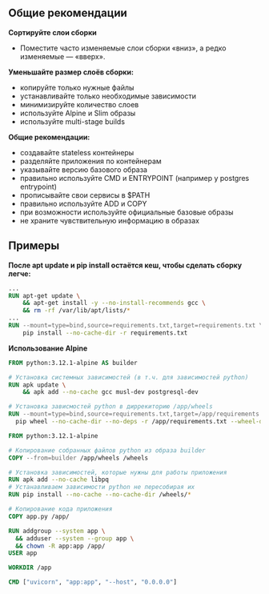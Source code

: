 ## Общие рекомендации

**Сортируйте слои сборки**  
  - Поместите часто изменяемые слои сборки «вниз», а редко изменяемые — «вверх».
  
**Уменьшайте размер слоёв сборки:**  
  - копируйте только нужные файлы  
  - устанавливайте только необходимые зависимости  
  - минимизируйте количество слоев  
  - используйте Alpine и Slim образы  
  - используйте multi-stage builds
  
**Общие рекомендации:**  
  - создавайте stateless контейнеры  
  - разделяйте приложения по контейнерам  
  - указывайте версию базового образа  
  - правильно используйте CMD и ENTRYPOINT (например у postgres entrypoint)
  - прописывайте свои сервисы в $PATH  
  - правильно используйте ADD и COPY  
  - при возможности используйте официальные базовые образы  
  - не храните чувствительную информацию в образах  

## Примеры

**После apt update и pip install остаётся кеш, чтобы сделать сборку легче:**
```Dockerfile
...
RUN apt-get update \
    && apt-get install -y --no-install-recommends gcc \
    && rm -rf /var/lib/apt/lists/*
...
RUN --mount=type=bind,source=requirements.txt,target=requirements.txt \
    pip install --no-cache-dir -r requirements.txt
```
**Использование Alpine**
```Dockerfile
FROM python:3.12.1-alpine AS builder

# Установка системных зависимостей (в т.ч. для зависимостей python)
RUN apk update \
    && apk add --no-cache gcc musl-dev postgresql-dev

# Установка зависмостей python в диррекиторию /app/wheels
RUN --mount=type=bind,source=requirements.txt,target=/app/requirements.txt \
  pip wheel --no-cache-dir --no-deps -r /app/requirements.txt --wheel-dir /app/wheels

FROM python:3.12.1-alpine

# Копирование собранных файлов python из образа builder
COPY --from=builder /app/wheels /wheels

# Установка зависимостей, которые нужны для работы приложения
RUN apk add --no-cache libpq
# Устанавливаем зависимости python не пересобирая их
RUN pip install --no-cache --no-cache-dir /wheels/*

# Копирование кода приложения
COPY app.py /app/

RUN addgroup --system app \
  && adduser --system --group app \
  && chown -R app:app /app/
USER app

WORKDIR /app

CMD ["uvicorn", "app:app", "--host", "0.0.0.0"]
```
